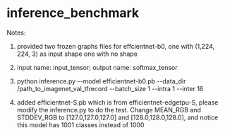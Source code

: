 # inference_benchmark

Notes:
1. provided two frozen graphs files for effcientnet-b0, one with (1,224, 224, 3) as input shape one with no shape
2. input name: input_tensor; output name: softmax_tensor
3. python inference.py --model efficientnet-b0.pb --data_dir /path_to_imagenet_val_tfrecord --batch_size 1 --intra 1 --inter 16

4. added efficientnet-S.pb which is from efficientnet-edgetpu-S, please modify the inference.py to do the test.
Change MEAN_RGB and STDDEV_RGB to [127.0,127.0,127.0] and [128.0,128.0,128.0], and notice this model has 1001 classes instead of 1000


